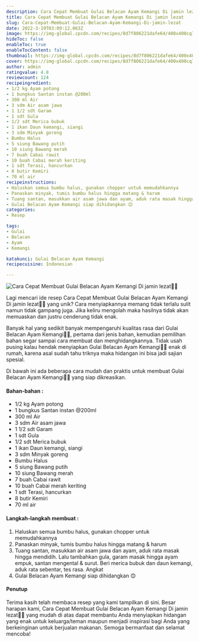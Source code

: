 ```yaml
---
description: Cara Cepat Membuat Gulai Belacan Ayam Kemangi Di jamin lezat"
title: Cara Cepat Membuat Gulai Belacan Ayam Kemangi Di jamin lezat
slug: Cara-Cepat-Membuat-Gulai-Belacan-Ayam-Kemangi-Di-jamin-lezat
date: 2022-3-19T03:09:12.063Z
image: https://img-global.cpcdn.com/recipes/8d7f806221dafe64/400x400cq70/photo.jpg
hideToc: false
enableToc: true
enableTocContent: false
thumbnail: https://img-global.cpcdn.com/recipes/8d7f806221dafe64/400x400cq70/photo.jpg
cover: https://img-global.cpcdn.com/recipes/8d7f806221dafe64/400x400cq70/photo.jpg
author: admin
ratingvalue: 4.8
reviewcount: 124
recipeingredient:
- 1/2 kg Ayam potong
- 1 bungkus Santan instan @200ml
- 300 ml Air
- 3 sdm Air asam jawa
- 1 1/2 sdt Garam
- 1 sdt Gula
- 1/2 sdt Merica bubuk
- 1 ikan Daun kemangi, siangi
- 3 sdm Minyak goreng
- Bumbu Halus
- 5 siung Bawang putih
- 10 siung Bawang merah
- 7 buah Cabai rawit
- 10 buah Cabai merah keriting
- 1 sdt Terasi, hancurkan
- 8 butir Kemiri
- 70 ml air
recipeinstructions:
- Haluskan semua bumbu halus, gunakan chopper untuk memudahkannya
- Panaskan minyak, tumis bumbu halus hingga matang & harum
- Tuang santan, masukkan air asam jawa dan ayam, aduk rata masak hingga mendidih. Lalu tambahkan gula, garam masak hingga ayam empuk, santan mengental & surut. Beri merica bubuk dan daun kemangi, aduk rata sebentar, tes rasa. Angkat
- Gulai Belacan Ayam Kemangi siap dihidangkan 😊
categories:
- Resep

tags:
- Gulai
- Belacan
- Ayam
- Kemangi

katakunci: Gulai Belacan Ayam Kemangi
recipecuisine: Indonesian

---
```


![Cara Cepat Membuat Gulai Belacan Ayam Kemangi Di jamin lezat👩‍🍳](https://img-global.cpcdn.com/recipes/8d7f806221dafe64/400x400cq70/photo.jpg)

Lagi mencari ide resep Cara Cepat Membuat Gulai Belacan Ayam Kemangi Di jamin lezat👩‍🍳 yang unik? Cara menyiapkannya memang tidak terlalu sulit namun tidak gampang juga. Jika keliru mengolah maka hasilnya tidak akan memuaskan dan justru cenderung tidak enak.

Banyak hal yang sedikit banyak mempengaruhi kualitas rasa dari Gulai Belacan Ayam Kemangi👩‍🍳, pertama dari jenis bahan, kemudian pemilihan bahan segar sampai cara membuat dan menghidangkannya. Tidak usah pusing kalau hendak menyiapkan Gulai Belacan Ayam Kemangi👩‍🍳 enak di rumah, karena asal sudah tahu triknya maka hidangan ini bisa jadi sajian spesial.

Di bawah ini ada beberapa cara mudah dan praktis untuk membuat Gulai Belacan Ayam Kemangi👩‍🍳 yang siap dikreasikan.

<!--inarticleads1-->

#### Bahan-bahan :

- 1/2 kg Ayam potong
- 1 bungkus Santan instan @200ml
- 300 ml Air
- 3 sdm Air asam jawa
- 1 1/2 sdt Garam
- 1 sdt Gula
- 1/2 sdt Merica bubuk
- 1 ikan Daun kemangi, siangi
- 3 sdm Minyak goreng
- Bumbu Halus
- 5 siung Bawang putih
- 10 siung Bawang merah
- 7 buah Cabai rawit
- 10 buah Cabai merah keriting
- 1 sdt Terasi, hancurkan
- 8 butir Kemiri
- 70 ml air

<!--inarticleads2-->

#### Langkah-langkah membuat :

1. Haluskan semua bumbu halus, gunakan chopper untuk memudahkannya
1. Panaskan minyak, tumis bumbu halus hingga matang & harum
1. Tuang santan, masukkan air asam jawa dan ayam, aduk rata masak hingga mendidih. Lalu tambahkan gula, garam masak hingga ayam empuk, santan mengental & surut. Beri merica bubuk dan daun kemangi, aduk rata sebentar, tes rasa. Angkat
1. Gulai Belacan Ayam Kemangi siap dihidangkan 😊

#### Penutup

Terima kasih telah membaca resep yang kami tampilkan di sini. Besar harapan kami, Cara Cepat Membuat Gulai Belacan Ayam Kemangi Di jamin lezat👩‍🍳 yang mudah di atas dapat membantu Anda menyiapkan hidangan yang enak untuk keluarga/teman maupun menjadi inspirasi bagi Anda yang berkeinginan untuk berjualan makanan. Semoga bermanfaat dan selamat mencoba!